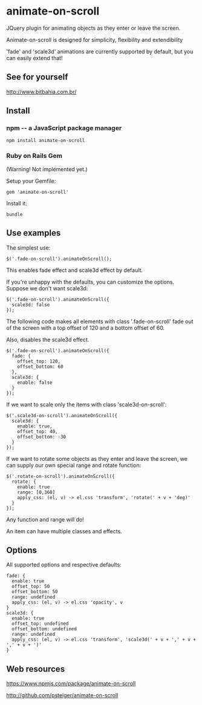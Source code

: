 # animate-on-scroll

JQuery plugin for animating objects as they enter or leave the screen.

Animate-on-scroll is designed for simplicity, flexibility and extendibility

'fade' and 'scale3d' animations are currently supported by default, but you can
easily extend that!

## See for yourself

http://www.bitbahia.com.br/

## Install

### npm -- a JavaScript package manager

    npm install animate-on-scroll

### Ruby on Rails Gem

(Warning! Not implemented yet.)

Setup your Gemfile:

    gem 'animate-on-scroll'

Install it:

    bundle

## Use examples

The simplest use:

    $('.fade-on-scroll').animateOnScroll();

This enables fade effect and scale3d effect by default.

If you're unhappy with the defaults, you can customize the options. Suppose we
don't want scale3d:

    $('.fade-on-scroll').animateOnScroll({
      scale3d: false
    });

The following code makes all elements with class '.fade-on-scroll' fade out
of the screen with a top offset of 120 and a bottom offset of 60.

Also, disables the scale3d effect.

    $('.fade-on-scroll').animateOnScroll({
      fade: {
        offset_top: 120,
        offset_bottom: 60
      },
      scale3d: {
        enable: false
      }
    });

If we want to scale only the items with class 'scale3d-on-scroll':

    $('.scale3d-on-scroll').animateOnScroll({
      scale3d: {
        enable: true,
        offset_top: 40,
        offset_bottom: -30
      }
    });

If we want to rotate some objects as they enter and leave the screen, we can
supply our own special range and rotate function:

    $('.rotate-on-scroll').animateOnScroll({
      rotate: {
        enable: true
        range: [0,360]
        apply_css: (el, v) -> el.css 'transform', 'rotate(' + v + 'deg)'
      }
    });

Any function and range will do!

An item can have multiple classes and effects.

## Options

All supported options and respective defaults:

    fade: {
      enable: true
      offset_top: 50
      offset_bottom: 50
      range: undefined
      apply_css: (el, v) -> el.css 'opacity', v
    }
    scale3d: {
      enable: true
      offset_top: undefined
      offset_bottom: undefined
      range: undefined
      apply_css: (el, v) -> el.css 'transform', 'scale3d(' + v + ',' + v + ',' + v + ')'
    }

## Web resources

https://www.npmjs.com/package/animate-on-scroll

http://github.com/psteiger/animate-on-scroll

